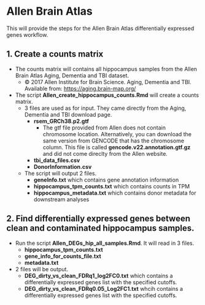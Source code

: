 # Allen Brain Atlas
This will provide the steps for the Allen Brain Atlas differentially expressed genes workflow.
## 1. Create a counts matrix 
- The counts matrix will contains all hippocampus samples from the Allen Brain Atlas Aging, Dementia and TBI dataset.
  - © 2017 Allen Institute for Brain Science. Aging, Dementia and TBI. Available from: https://aging.brain-map.org/
- The script **Allen_create_hippocampus_counts.Rmd** will create a counts matrix. 
  - 3 files are used as for input.  They came directly from the Aging, Dementia and TBI download page.
    - **rsem_GRCh38.p2.gtf**
      - The gtf file provided from Allen does not contain chromosome location.  Alternatively, you can download the same version from GENCODE that has the chromosome column.  This file is called **gencode.v22.annotation.gtf.gz** and did not come direclty from the Allen website.
    - **tbi_data_files.csv**
    - **DonorInformation.csv**
  - The script will output 2 files.
    - **geneInfo.txt** which contains gene annotation information 
    - **hippocampus_tpm_counts.txt** which contains counts in TPM
    - **hippocampus_metadata.txt** which contains donor metadata for downstream analyses
## 2. Find differentially expressed genes between clean and contaminated hippocampus samples.
- Run the script **Allen_DEGs_hip_all_samples.Rmd**.  It will read in 3 files.
  - **hippocampus_tpm_counts.txt**
  - **gene_info_for_counts_file.txt**
  - **metadata.txt**
- 2 files will be output.
  - **DEG_dirty_vs_clean_FDRq1_log2FC0.txt** which contains a differentially expressed genes list with the specified cutoffs.
  - **DEG_dirty_vs_clean_FDRq0.05_Log2FC1.txt** whcih contains a differentially expressed genes list with the specified cutoffs. 
